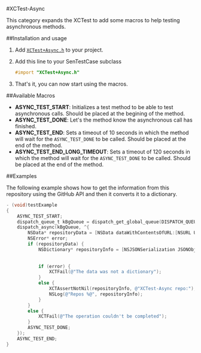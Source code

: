#XCTest-Async

This category expands the XCTest to add some macros to help testing asynchronous methods.

##Installation and usage

1. Add [`XCTest+Async.h`](https://github.com/mobilejazz/XCTest-Async/blob/master/XCTest%2BAsync.h) to your project.
2. Add this line to your SenTestCase subclass

    ```objective-c
    #import "XCTest+Async.h" 
    ```

3. That's it, you can now start using the macros.

##Available Macros

- **ASYNC_TEST_START**: Initializes a test method to be able to test asynchronous calls. Should be placed at the begining of the method.
- **ASYNC_TEST_DONE**: Let's the method know the asynchronous call has finished.
- **ASYNC_TEST_END**: Sets a timeout of 10 seconds in which the method will wait for the `ASYNC_TEST_DONE` to be called. Should be placed at the end of the method.
- **ASYNC_TEST_END_LONG_TIMEOUT**: Sets a timeout of 120 seconds in which the method will wait for the `ASYNC_TEST_DONE` to be called. Should be placed at the end of the method.

##Examples

The following example shows how to get the information from this repository using the GitHub API and then it converts it to a dictionary.

```objective-c
- (void)testExample
{
	ASYNC_TEST_START;
	dispatch_queue_t kBgQueue = dispatch_get_global_queue(DISPATCH_QUEUE_PRIORITY_DEFAULT, 0);
	dispatch_async(kBgQueue, ^{
		NSData* repositoryData = [NSData dataWithContentsOfURL:[NSURL URLWithString:@"https://api.github.com/repos/mobilejazz/XCTest-Async"]];
		NSError* error;
		if (repositoryData) {
			NSDictionary* repositoryInfo = [NSJSONSerialization JSONObjectWithData:repositoryData
																		   options:kNilOptions
																			 error:&error];
			if (error) {
				XCTFail(@"The data was not a dictionary");
			}
			else {
				XCTAssertNotNil(repositoryInfo, @"XCTest-Async repo:");
				NSLog(@"Repos %@", repositoryInfo);
			}
		}
		else {
			XCTFail(@"The operation couldn't be completed");
		}
		ASYNC_TEST_DONE;
	});
	ASYNC_TEST_END;
}
```
